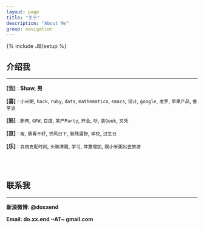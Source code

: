 ```yaml
---
layout: page
title: "关于"
description: "About Me"
group: navigation
---
```

{% include JB/setup %}
 
## 介绍我
---

 **[我]** : **Shaw, 男**

 **[喜]** : `小米粥`, `hack`, `ruby`, `data`, `mathematica`, `emacs`, `设计`, `google`, `老罗`, `苹果产品`, `香芋派`

 **[怒]** : `断网`, `GFW`, `百度`, `某产Party`, `开会`, `吵`, `装Geek`, `文凭`

 **[哀]** : `瘦`, `肠胃不好`, `世风日下`, `脑残遍野`, `学校`, `过生日`

 **[乐]** : `自由支配时间`, `头脑清醒`, `学习`, `体重增加`, `跟小米粥出去旅游`


<br />
<br />


## 联系我
---
**新浪微博: @doxxend**

**Email: do.xx.end ~AT~ gmail.com**



